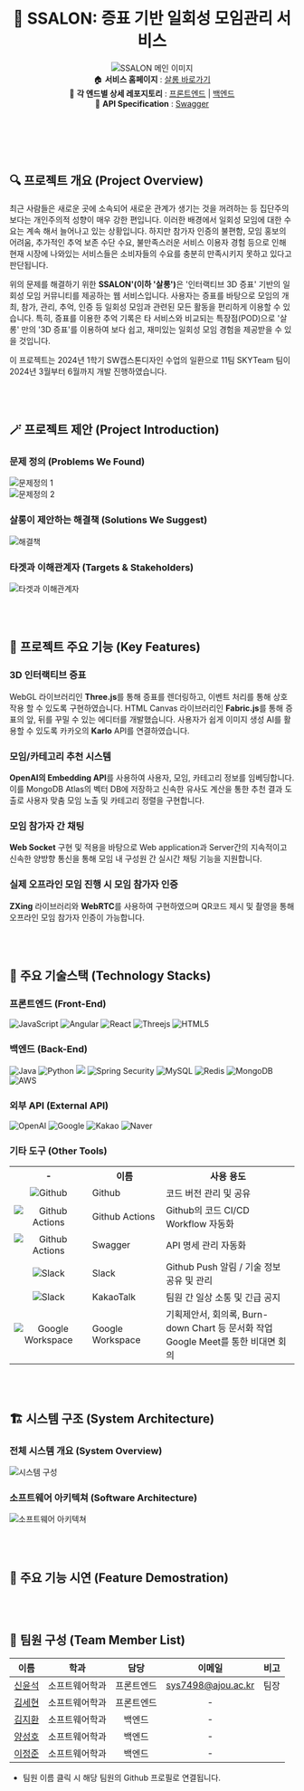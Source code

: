 <div align="center">
    
# :dancers: SSALON: 증표 기반 일회성 모임관리 서비스
![SSALON 메인 이미지](https://i.imgur.com/OVJeDPd.png)  
:house: **서비스 홈페이지** : [살롱 바로가기](https://ssalon.co.kr)  
:open_file_folder: **각 엔드별 상세 레포지토리** : [프론트엔드](./front-end) | [백엔드](./back-end)  
:key: **API Specification** : [Swagger](https://ssalon.co.kr/swagger-ui/index.html#/)

</div> <br><br><br><br>

## 🔍 프로젝트 개요 (Project Overview)
최근 사람들은 새로운 곳에 소속되어 새로운 관계가 생기는 것을 꺼려하는 등 집단주의 보다는 개인주의적 성향이 매우 강한 편입니다. 이러한 배경에서 일회성 모임에 대한 수요는 계속 해서 늘어나고 있는 상황입니다. 하지만 참가자 인증의 불편함, 모임 홍보의 어려움, 추가적인 추억 보존 수단 수요, 불만족스러운 서비스 이용자 경험 등으로 인해 현재 시장에 나와있는 서비스들은 소비자들의 수요를 충분히 만족시키지 못하고 있다고 판단됩니다.  

위의 문제를 해결하기 위한 <strong>SSALON'(이하 '살롱')</strong>은 '인터랙티브 3D 증표' 기반의 일회성 모임 커뮤니티를 제공하는 웹 서비스입니다. 사용자는 증표를 바탕으로 모임의 개최, 참가, 관리, 추억, 인증 등 일회성 모임과 관련된 모든 활동을 편리하게 이용할 수 있습니다. 특히, 증표를 이용한 추억 기록은 타 서비스와 비교되는 특장점(POD)으로 '살롱' 만의 '3D 증표'를 이용하여 보다 쉽고, 재미있는 일회성 모임 경험을 제공받을 수 있을 것입니다.  

이 프로젝트는 2024년 1학기  SW캡스톤디자인 수업의 일환으로 11팀 SKYTeam 팀이 2024년 3월부터 6월까지 개발 진행하였습니다. 

<br><br>

## 🪄 프로젝트 제안 (Project Introduction)
### 문제 정의 (Problems We Found)
![문제정의 1](https://i.imgur.com/zHUR0uC.png)  
![문제정의 2](https://i.imgur.com/JMYwDnR.png)

### 살롱이 제안하는 해결책 (Solutions We Suggest)
![해결책](https://i.imgur.com/rCsnl35.png)

### 타겟과 이해관계자 (Targets & Stakeholders)
![타겟과 이해관계자](https://i.imgur.com/3idFo1P.png)

<br><br>

## 🌠 프로젝트 주요 기능 (Key Features)
### 3D 인터랙티브 증표
WebGL 라이브러리인 **Three.js**를 통해 증표를 렌더링하고, 이벤트 처리를 통해 상호작용 할 수 있도록 구현하였습니다. HTML Canvas 라이브러리인 **Fabric.js**를 통해 증표의 앞, 뒤를 꾸밀 수 있는 에디터를 개발했습니다. 사용자가 쉽게 이미지 생성 AI를 활용할 수 있도록 카카오의 **Karlo** API를 연결하였습니다.

### 모임/카테고리 추천 시스템
**OpenAI의 Embedding API**를 사용하여 사용자, 모임, 카테고리 정보를 임베딩합니다. 이를 MongoDB Atlas의 벡터 DB에 저장하고 신속한 유사도 계산을 통한 추천 결과 도출로 사용자 맞춤 모임 노출 및 카테고리 정렬을 구현합니다.

### 모임 참가자 간 채팅
**Web Socket** 구현 및 적용을 바탕으로 Web application과 Server간의 지속적이고 신속한 양방향 통신을 통해 모임 내 구성원 간 실시간 채팅 기능을 지원합니다.

### 실제 오프라인 모임 진행 시 모임 참가자 인증
**ZXing** 라이브러리와 **WebRTC**를 사용하여 구현하였으며 QR코드 제시 및 촬영을 통해 오프라인 모임 참가자 인증이 가능합니다. 

<br><br>

## 🔧 주요 기술스택 (Technology Stacks)
### 프론트엔드 (Front-End)
![JavaScript](https://img.shields.io/badge/javascript-%23323330.svg?style=for-the-badge&logo=javascript&logoColor=%23F7DF1E)
![Angular](https://img.shields.io/badge/angular-%23DD0031.svg?style=for-the-badge&logo=angular&logoColor=white)
![React](https://img.shields.io/badge/react-%2320232a.svg?style=for-the-badge&logo=react&logoColor=%2361DAFB)
![Threejs](https://img.shields.io/badge/threejs-black?style=for-the-badge&logo=three.js&logoColor=white)
![HTML5](https://img.shields.io/badge/html5-%23E34F26.svg?style=for-the-badge&logo=html5&logoColor=white)

### 백엔드 (Back-End)
![Java](https://img.shields.io/badge/java-%23ED8B00.svg?style=for-the-badge&logo=openjdk&logoColor=white)
![Python](https://img.shields.io/badge/python-3670A0?style=for-the-badge&logo=python&logoColor=ffdd54)
<img src="https://img.shields.io/badge/Spring%20Boot-6DB33F?style=for-the-badge&logo=Spring%20Boot&logoColor=white"/>
![Spring Security](https://img.shields.io/badge/Spring_Security-6DB33F?style=for-the-badge&logo=Spring-Security&logoColor=white)
![MySQL](https://img.shields.io/badge/mysql-4479A1.svg?style=for-the-badge&logo=mysql&logoColor=white)
![Redis](https://img.shields.io/badge/redis-%23DD0031.svg?style=for-the-badge&logo=redis&logoColor=white)
![MongoDB](https://img.shields.io/badge/MongoDB-%234ea94b.svg?style=for-the-badge&logo=mongodb&logoColor=white)
![AWS](https://img.shields.io/badge/AWS-%23FF9900.svg?style=for-the-badge&logo=amazon-aws&logoColor=white)

### 외부 API (External API)
![OpenAI](https://img.shields.io/badge/OpenAI-74aa9c?style=for-the-badge&logo=openai&logoColor=white)
![Google](https://img.shields.io/badge/google-4285F4?style=for-the-badge&logo=google&logoColor=white)
![Kakao](https://img.shields.io/badge/kakao-ffcd00.svg?style=for-the-badge&logo=kakao&logoColor=000000)
![Naver](https://img.shields.io/badge/naver-00C300?style=for-the-badge&logo=naver&logoColor=white)

### 기타 도구 (Other Tools)
<table>
    <tr>
        <th><center>-</center></th>
        <th align="center"><center>이름</center></th>
        <th>사용 용도</th>
    </tr>
    <tr>
        <td><center><img align="top" src="https://img.shields.io/badge/github-%23121011.svg?style=for-the-badge&logo=github&logoColor=white" alt="Github"></center></td>
        <td valign="">Github</td>
        <td valign="">코드 버전 관리 및 공유</td>
    </tr>
    <tr>
        <td><center><img align="top" src="https://img.shields.io/badge/github%20actions-%232671E5.svg?style=for-the-badge&logo=githubactions&logoColor=white" alt="Github Actions"></center></td>
        <td valign="">Github Actions</td>
        <td valign="">Github의 코드 CI/CD Workflow 자동화</td>
    </tr>
    <tr>
        <td><center><img align="top" src="https://img.shields.io/badge/-Swagger-%23Clojure?style=for-the-badge&logo=swagger&logoColor=white" alt="Github Actions"></center></td>
        <td valign="">Swagger</td>
        <td valign="">API 명세 관리 자동화</td>
    </tr>
    <tr>
        <td><center><img align="top" src="https://img.shields.io/badge/Slack-4A154B?style=for-the-badge&logo=slack&logoColor=white" alt="Slack"></center></td>
        <td valign="">Slack</td>
        <td valign="">Github Push 알림 / 기술 정보 공유 및 관리</td>
    </tr>
    <tr>
        <td><center><img align="top" src="https://img.shields.io/badge/kakaotalk-ffcd00.svg?style=for-the-badge&logo=kakaotalk&logoColor=black" alt="Slack"></center></td>
        <td valign="">KakaoTalk</td>
        <td valign="">팀원 간 일상 소통 및 긴급 공지</td>
    </tr>
    <tr>
        <td><center><img align="top" src="https://img.shields.io/badge/google-4285F4?style=for-the-badge&logo=google&logoColor=white" alt="Google Workspace"></center></td>
        <td valign="">Google Workspace</td>
        <td valign="">기획제안서, 회의록, Burn-down Chart 등 문서화 작업<br>Google Meet를 통한 비대면 회의</td>
    </tr>
</table>

<br><br>

## 🏗 시스템 구조 (System Architecture)
### 전체 시스템 개요 (System Overview)
![시스템 구성](https://i.imgur.com/3xstw23.png)

### 소프트웨어 아키텍쳐 (Software Architecture)
![소프트웨어 아키텍쳐](https://i.imgur.com/OhYg2cD.png)

<br><br>

## :running: 주요 기능 시연 (Feature Demostration) 

<br><br>

## 👥 팀원 구성 (Team Member List)

|  이름  |      학과      |    담당    | 이메일 | 비고 |
| :----: | :------------: | :--------: | :--: | --- |
| [신윤석](https://github.com/sys7498) | 소프트웨어학과 | 프론트엔드 | sys7498@ajou.ac.kr | 팀장 |
| [김세현](https://github.com/NSRBSG) | 소프트웨어학과 | 프론트엔드 |  -  |  |
| [김지환](https://github.com/jihwankim129) | 소프트웨어학과 |   백엔드   |  -  |  |
| [양성호](https://github.com/SyingSHY) | 소프트웨어학과 |   백엔드   |  -  |  |
| [이정준](https://github.com/lee1684) | 소프트웨어학과 |   백엔드   |  -  |  |

+ 팀원 이름 클릭 시 해당 팀원의 Github 프로필로 연결됩니다.

<br><br>


